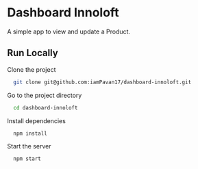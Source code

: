 # Dashboard Innoloft

A simple app to view and update a Product.

## Run Locally

Clone the project

```bash
  git clone git@github.com:iamPavan17/dashboard-innoloft.git
```

Go to the project directory

```bash
  cd dashboard-innoloft
```

Install dependencies

```bash
  npm install
```

Start the server

```bash
  npm start
```

